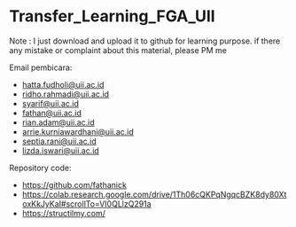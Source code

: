 # Transfer_Learning_FGA_UII


Note : I just download and upload it to github for learning purpose. if there any mistake or complaint about this material, please PM me

Email pembicara: 
- hatta.fudholi@uii.ac.id
- ridho.rahmadi@uii.ac.id
- syarif@uii.ac.id
- fathan@uii.ac.id
- rian.adam@uii.ac.id
- arrie.kurniawardhani@uii.ac.id
- septia.rani@uii.ac.id
- lizda.iswari@uii.ac.id

Repository code:
- https://github.com/fathanick
- https://colab.research.google.com/drive/1Th06cQKPqNgqcBZK8dy80XtoxKkJyKaI#scrollTo=VI0QLlzQ291a
- https://structilmy.com/
